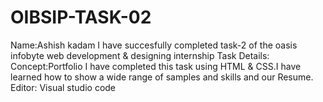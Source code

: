 # OIBSIP-TASK-02
Name:Ashish kadam I have succesfully completed task-2 of the oasis infobyte web development & designing internship Task Details: Concept:Portfolio I have completed this task using HTML & CSS.I have learned how to show a wide range of samples and skills and our Resume. Editor: Visual studio code
